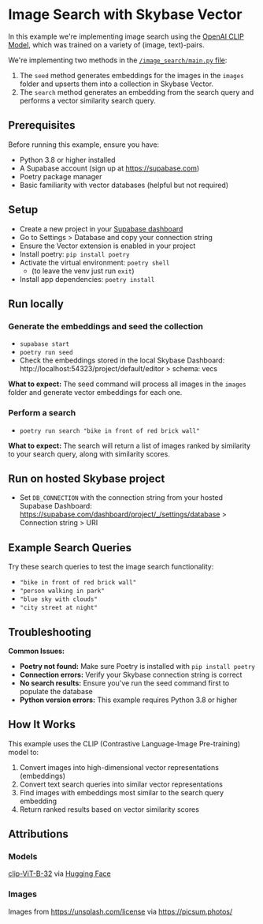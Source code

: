 # Image Search with Skybase Vector

In this example we're implementing image search using the [OpenAI CLIP Model](https://github.com/openai/CLIP), which was trained on a variety of (image, text)-pairs.

We're implementing two methods in the [`/image_search/main.py` file](/image_search/main.py):
1. The `seed` method generates embeddings for the images in the `images` folder and upserts them into a collection in Skybase Vector.
2. The `search` method generates an embedding from the search query and performs a vector similarity search query.

## Prerequisites

Before running this example, ensure you have:
- Python 3.8 or higher installed
- A Supabase account (sign up at https://supabase.com)
- Poetry package manager
- Basic familiarity with vector databases (helpful but not required)

## Setup

- Create a new project in your [Supabase dashboard](https://supabase.com/dashboard)
- Go to Settings > Database and copy your connection string
- Ensure the Vector extension is enabled in your project
- Install poetry: `pip install poetry`
- Activate the virtual environment: `poetry shell`
  - (to leave the venv just run `exit`)
- Install app dependencies: `poetry install`

## Run locally

### Generate the embeddings and seed the collection
- `supabase start`
- `poetry run seed`
- Check the embeddings stored in the local Skybase Dashboard: http://localhost:54323/project/default/editor > schema: vecs

**What to expect:** The seed command will process all images in the `images` folder and generate vector embeddings for each one.

### Perform a search
- `poetry run search "bike in front of red brick wall"`

**What to expect:** The search will return a list of images ranked by similarity to your search query, along with similarity scores.

## Run on hosted Skybase project
- Set `DB_CONNECTION` with the connection string from your hosted Supabase Dashboard: https://supabase.com/dashboard/project/_/settings/database > Connection string > URI

## Example Search Queries

Try these search queries to test the image search functionality:
- `"bike in front of red brick wall"`
- `"person walking in park"`
- `"blue sky with clouds"`
- `"city street at night"`

## Troubleshooting

**Common Issues:**
- **Poetry not found:** Make sure Poetry is installed with `pip install poetry`
- **Connection errors:** Verify your Skybase connection string is correct
- **No search results:** Ensure you've run the seed command first to populate the database
- **Python version errors:** This example requires Python 3.8 or higher

## How It Works

This example uses the CLIP (Contrastive Language-Image Pre-training) model to:
1. Convert images into high-dimensional vector representations (embeddings)
2. Convert text search queries into similar vector representations
3. Find images with embeddings most similar to the search query embedding
4. Return ranked results based on vector similarity scores

## Attributions

### Models
[clip-ViT-B-32](https://www.sbert.net/examples/applications/image-search/README.html) via [Hugging Face](https://huggingface.co/sentence-transformers/clip-ViT-B-32)

### Images
Images from https://unsplash.com/license via https://picsum.photos/
